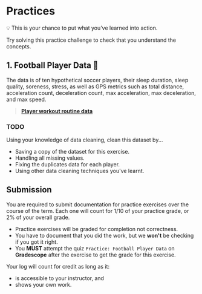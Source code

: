 # Practices

<aside>

💡 This is your chance to put what you’ve learned into action.

Try solving this practice challenge to check that you understand the concepts.

</aside>


## 1. Football Player Data 🎯
The data is of ten hypothetical soccer players, their sleep duration, sleep quality, soreness, stress, as well as GPS metrics such as total distance, acceleration count, deceleration count, max acceleration, max deceleration, and max speed. 

> **[Player workout routine data](https://drive.google.com/file/d/10WvaysWw4iNCR_INzeGW2SgKuPhvSS6v/view?usp=sharing)**

### TODO
Using your knowledge of data cleaning, clean this dataset by...
- Saving a copy of the dataset for this exercise.
- Handling all missing values.
- Fixing the duplicates data for each player.
- Using other data cleaning techniques you've learnt.


## Submission
You are required to submit documentation for practice exercises over the course of the term. Each one will count for 1/10 of your practice grade, or 2% of your overall grade.

- Practice exercises will be graded for completion not correctness. 
- You have to document that you did the work, but we **won't** be checking if you got it right.
- You **MUST** attempt the quiz `Practice: Football Player Data` on **Gradescope** after the exercise to get the grade for this exercise.


Your log will count for credit as long as it:
- is accessible to your instructor, and
- shows your own work.


